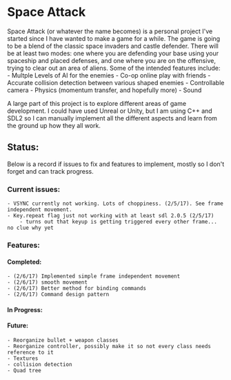 # Space Attack

Space Attack (or whatever the name becomes) is a personal project I've started since I have wanted to make a game for a while. The game is going to be a blend of the classic space invaders and castle defender. There will be at least two modes: one where you are defending your base using your spaceship and placed defenses, and one where you are on the offensive, trying to clear out an area of aliens. Some of the intended features include:
    - Multple Levels of AI for the enemies
    - Co-op online play with friends
    - Accurate collision detection between various shaped enemies
    - Controllable camera
    - Physics (momentum transfer, and hopefully more)
    - Sound

A large part of this project is to explore different areas of game development. I could have used Unreal or Unity, but I am using C++ and SDL2 so I can manually implement all the different aspects and learn from the ground up how they all work.

## Status:

Below is a record if issues to fix and features to implement, mostly so I don't forget and can track progress.

### Current issues:
    - VSYNC currently not working. Lots of choppiness. (2/5/17). See frame independent movement.
    - Key.repeat flag just not working with at least sdl 2.0.5 (2/5/17)
        - turns out that keyup is getting triggered every other frame... no clue why yet

### Features:

#### Completed:
    - (2/6/17) Implemented simple frame independent movement
    - (2/6/17) smooth movement
    - (2/6/17) Better method for binding commands
    - (2/6/17) Command design pattern

#### In Progress:

#### Future:
    - Reorganize bullet + weapon classes
    - Reorganize controller, possibly make it so not every class needs reference to it
    - Textures
    - collision detection
    - Quad tree
